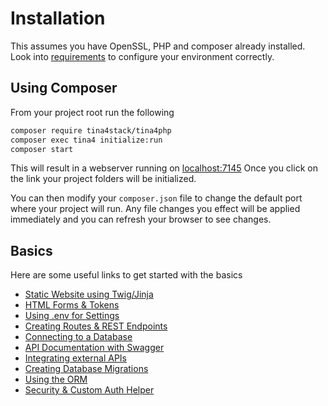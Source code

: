 # Installation

This assumes you have OpenSSL, PHP and composer already installed. Look into [requirements](/getting-started/-Requirements/) to configure your environment correctly.

## Using Composer

From your project root run the following
```bash
composer require tina4stack/tina4php
composer exec tina4 initialize:run
composer start
```
This will result in a webserver running on [localhost:7145](http://localhost:7145)
Once you click on the link your project folders will be initialized.

You can then modify your `composer.json` file to change the default port where your project will run.
Any file changes you effect will be applied immediately and you can refresh your browser to see changes.

## Basics

Here are some useful links to get started with the basics

- [Static Website using Twig/Jinja](/getting-started/php/-Basics/a-static-website-with-twig)
- [HTML Forms & Tokens](/getting-started/php/-Basics/b-html-forms-and-tokens)
- [Using .env for Settings](/getting-started/php/-Basics/d-using-env-for-settings)
- [Creating Routes & REST Endpoints](/getting-started/php/-Basics/c-creating-routes-and-rest-points)
- [Connecting to a Database](/getting-started/php/-Basics/e-connecting-to-a-database)
- [API Documentation with Swagger](/getting-started/php/-Basics/f-annotating-api-end-points)
- [Integrating external APIs](/getting-started/php/-Basics/g-third-party-api-integrations)
- [Creating Database Migrations](/getting-started/php/-Basics/h-creating-database-migrations)
- [Using the ORM](/getting-started/php/-Basics/i-using-the-orm)
- [Security & Custom Auth Helper](/getting-started/php/-Basics/j-security-and-custom-auth-helper)